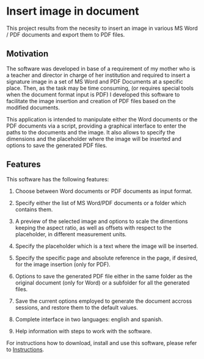 # Insert image in document

This project results from the necesity to insert an image in various MS Word / PDF documents 
and export them to PDF files.

## Motivation

The software was developed in base of a requirement of my mother who is a teacher and director in charge of her institution
and required to insert a signature image in a set of MS Word and PDF Documents at a specific place. Then, as the task may be time consuming,
(or requires special tools when the document format input is PDF)
I developed this software to facilitate the image insertion and creation of PDF files based on the modified documents.

This application is intended to manipulate either the Word documents or the PDF documents via a script, providing a graphical interface to
enter the paths to the documents and the image. It also allows to specify the dimensions and the placeholder where
the image will be inserted and options to save the generated PDF files.

## Features

This software has the following features:

1. Choose between Word documents or PDF documents as input format.

2. Specify either the list of MS Word/PDF documents or a folder which contains them.

3. A preview of the selected image and options to scale the dimentions keeping the aspect ratio, as well as 
  offsets with respect to the placeholder, in different measurement units.

4. Specify the placeholder which is a text where the image will be inserted.

5. Specify the specific page and absolute reference in the page, if desired, for the image insertion (only for PDF).

6. Options to save the generated PDF file either in the same folder as the original document (only for Word) or a subfolder for 
  all the generated files.

7. Save the current options employed to generate the document accross sessions, and restore
 them to the default values.

8. Complete interface in two languages: english and spanish.

9. Help information with steps to work with the software.

For instructions how to download, install and use this software, please refer to [Instructions](~/userdocs/en/instructions.md).



